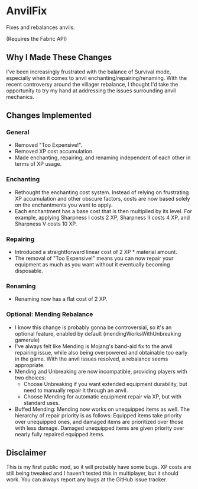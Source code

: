 # AnvilFix
Fixes and rebalances anvils.


(Requires the Fabric API)

## Why I Made These Changes

I've been increasingly frustrated with the balance of Survival mode, especially when it comes to anvil enchanting/repairing/renaming. With the recent controversy around the villager rebalance, I thought I'd take the opportunity to try my hand at addressing the issues surrounding anvil mechanics.

## Changes Implemented

### General

- Removed "Too Expensive!".
- Removed XP cost accumulation.
- Made enchanting, repairing, and renaming independent of each other in terms of XP usage.

### Enchanting

- Rethought the enchanting cost system. Instead of relying on frustrating XP accumulation and other obscure factors, costs are now based solely on the enchantments you want to apply.
- Each enchantment has a base cost that is then multiplied by its level. For example, applying Sharpness I costs 2 XP, Sharpness II costs 4 XP, and Sharpness V costs 10 XP.

### Repairing

- Introduced a straightforward linear cost of 2 XP * material amount.
- The removal of "Too Expensive!" means you can now repair your equipment as much as you want without it eventually becoming disposable.

### Renaming

- Renaming now has a flat cost of 2 XP.

### Optional: Mending Rebalance

- I know this change is probably gonna be controversial, so it's an optional feature, enabled by default (mendingWorksWithUnbreaking gamerule)
- I've always felt like Mending is Mojang's band-aid fix to the anvil repairing issue, while also being overpowered and obtainable too early in the game. With the anvil issues resolved, a rebalance seems appropriate.
- Mending and Unbreaking are now incompatible, providing players with two choices:
  - Choose Unbreaking if you want extended equipment durability, but need to manually repair it through an anvil.
  - Choose Mending for automatic equipment repair via XP, but with standard uses.
- Buffed Mending: Mending now works on unequipped items as well. The hierarchy of repair priority is as follows: Equipped items take priority over unequipped ones, and damaged items are prioritized over those with less damage. Damaged unequipped items are given priority over nearly fully repaired equipped items.

## Disclaimer

This is my first public mod, so it will probably have some bugs. XP costs are still being tweaked and I haven't tested this in multiplayer, but it should work. You can always report any bugs at the GitHub issue tracker.
